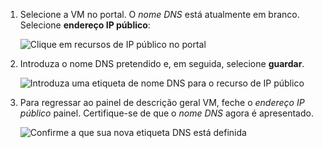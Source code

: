 
1. Selecione a VM no portal. O *nome DNS* está atualmente em branco. Selecione **endereço IP público**:
   
   ![Clique em recursos de IP público no portal](./media/virtual-machines-common-portal-create-fqdn/locatePublicIP.PNG)

2. Introduza o nome DNS pretendido e, em seguida, selecione **guardar**.
   
   ![Introduza uma etiqueta de nome DNS para o recurso de IP público](./media/virtual-machines-common-portal-create-fqdn/dnsNameLabel.PNG)
 

3. Para regressar ao painel de descrição geral VM, feche o *endereço IP público* painel. Certifique-se de que o *nome DNS* agora é apresentado.
   
   ![Confirme a que sua nova etiqueta DNS está definida](./media/virtual-machines-common-portal-create-fqdn/fqdnCreated.PNG)

